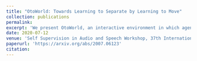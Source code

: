 ```yaml
---
title: "OtoWorld: Towards Learning to Separate by Learning to Move"
collection: publications
permalink: 
excerpt: 'We present OtoWorld, an interactive environment in which agents must learn to listen in order to solve navigational tasks. The purpose of OtoWorld is to facilitate reinforcement learning research in computer audition, where agents must learn to listen to the world around them to navigate. OtoWorld is built on three open source libraries: OpenAI Gym for environment and agent interaction, PyRoomAcoustics for ray-tracing and acoustics simulation, and nussl for training deep computer audition models. OtoWorld is the audio analogue of GridWorld, a simple navigation game. OtoWorld can be easily extended to more complex environments and games. To solve one episode of OtoWorld, an agent must move towards each sounding source in the auditory scene and "turn it off". The agent receives no other input than the current sound of the room. The sources are placed randomly within the room and can vary in number. The agent receives a reward for turning off a source. We present preliminary results on the ability of agents to win at OtoWorld. OtoWorld is open-source and available.'
date: 2020-07-12
venue: 'Self Supervision in Audio and Speech Workshop, 37th International Conference on Machine Learning, Vienna, Austria (ICML 2020)'
paperurl: 'https://arxiv.org/abs/2007.06123'
citation: 
---
```

